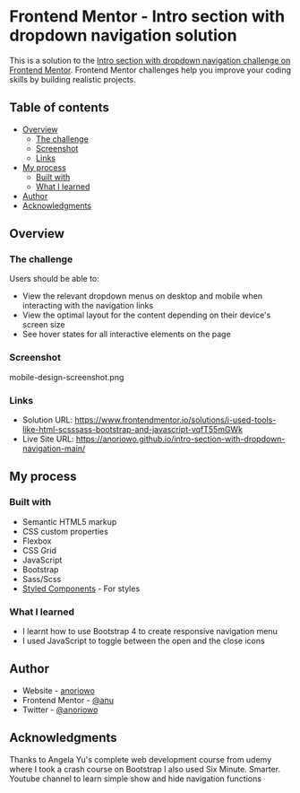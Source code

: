 # Frontend Mentor - Intro section with dropdown navigation solution

This is a solution to the [Intro section with dropdown navigation challenge on Frontend Mentor](https://www.frontendmentor.io/challenges/intro-section-with-dropdown-navigation-ryaPetHE5). Frontend Mentor challenges help you improve your coding skills by building realistic projects. 

## Table of contents

- [Overview](#overview)
  - [The challenge](#the-challenge)
  - [Screenshot](#screenshot)
  - [Links](#links)
- [My process](#my-process)
  - [Built with](#built-with)
  - [What I learned](#what-i-learned)
- [Author](#author)
- [Acknowledgments](#acknowledgments)


## Overview

### The challenge

Users should be able to:

- View the relevant dropdown menus on desktop and mobile when interacting with the navigation links
- View the optimal layout for the content depending on their device's screen size
- See hover states for all interactive elements on the page

### Screenshot

mobile-design-screenshot.png


### Links

- Solution URL:  https://www.frontendmentor.io/solutions/i-used-tools-like-html-scsssass-bootstrap-and-javascript-vqfT55mGWk
- Live Site URL: https://anoriowo.github.io/intro-section-with-dropdown-navigation-main/

## My process

### Built with

- Semantic HTML5 markup
- CSS custom properties
- Flexbox
- CSS Grid
- JavaScript
- Bootstrap
- Sass/Scss
- [Styled Components](https://styled-components.com/) - For styles

### What I learned
- I learnt how to use Bootstrap 4 to create responsive navigation menu
- I used JavaScript to toggle between the open and the close icons

## Author

- Website - [anoriowo](https://www.your-site.com)
- Frontend Mentor - [@anu](https://www.frontendmentor.io/profile/anu)
- Twitter - [@anoriowo](https://www.twitter.com/anoriowo)

## Acknowledgments

Thanks to Angela Yu's complete web development course from udemy where I took a crash course on Bootstrap
I also used Six Minute. Smarter. Youtube channel to learn simple show and hide navigation functions

